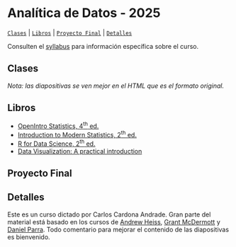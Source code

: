 # Analítica de Datos - 2025

[`Clases`](#clases) | [`Libros`](#libros) | [`Proyecto Final`](#proyecto-final) | [`Detalles`](#detalles)   

Consulten el [syllabus](https://rawcdn.githack.com/ccardonaandrade/analitica_2025/51e6ac9dd7cfc8ae96a8ce3692ed1692daf790eb/syllabus/syllabus.pdf) para información específica sobre el curso.

## Clases 

*Nota: las diapositivas se ven mejor en el HTML que es el formato original.*

## Libros 

- [OpenIntro Statistics, 4<sup>th</sup> ed.](https://www.openintro.org/book/os/)
- [Introduction to Modern Statistics, 2<sup>th</sup> ed.](https://openintro-ims.netlify.app/)
- [R for Data Science, 2<sup>th</sup> ed.](https://r4ds.hadley.nz/)
- [Data Visualization: A practical introduction](https://socviz.co/)

## Proyecto Final 

## Detalles 
Este es un curso dictado por Carlos Cardona Andrade. Gran parte del material está basado en los cursos de [Andrew Heiss](https://evalsp24.classes.andrewheiss.com/), [Grant McDermott](https://github.com/uo-ec607/lectures) y [Daniel Parra](https://danielfparra.github.io/). Todo comentario para mejorar el contenido de las diapositivas es bienvenido.
